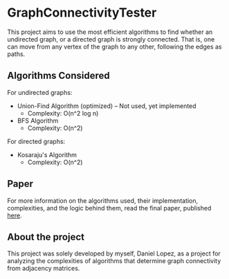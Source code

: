 # GraphConnectivityTester
This project aims to use the most efficient algorithms to find whether an undirected graph, or a directed graph is strongly connected. That is, one can move from any vertex of the graph to any other, following the edges as paths.
## Algorithms Considered
For undirected graphs:
* Union-Find Algorithm (optimized) – Not used, yet implemented
  * Complexity: O(n^2 log n)
* BFS Algorithm
  * Complexity: O(n^2)

For directed graphs:
* Kosaraju's Algorithm
  * Complexity: O(n^2)
 
## Paper
For more information on the algorithms used, their implementation, complexities, and the logic behind them, read the final paper, published <a target="_blank" href="https://www.dropbox.com/s/ec4enkk3easpgv8/Graph%20Connectivity%20Final%20Project%20Paper.pdf?dl=0">here</a>.
 
## About the project
This project was solely developed by myself, Daniel Lopez, as a project for analyzing the complexities of algorithms that determine graph connectivity from adjacency matrices.

